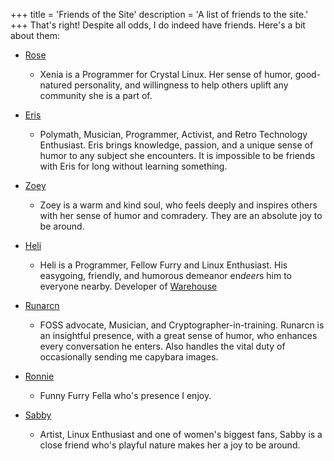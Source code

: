 +++
title = 'Friends of the Site'
description = 'A list of friends to the site.'
+++
That's right! Despite all odds, I do indeed have friends. Here's a bit about them:

*   [Rose](https://xenia.blahaj.land)

    * Xenia is a Programmer for Crystal Linux. Her sense of humor, good-natured personality, and willingness to help others uplift any community she is a part of.

*   [Eris](https://eris.gay/)

    * Polymath, Musician, Programmer, Activist, and Retro Technology Enthusiast. Eris brings knowledge, passion, and a unique sense of humor to any subject she encounters. It is impossible to be friends with Eris for long without learning something.

*   [Zoey](https://zoey.blahaj.land)
    
    * Zoey is a warm and kind soul, who feels deeply and inspires others with her sense of humor and comradery. They are an absolute joy to be around.
    
*   [Heli](https://heliguy.neocities.org/)

    * Heli is a Programmer, Fellow Furry and Linux Enthusiast. His easygoing, friendly, and humorous demeanor en*deer*s him to everyone nearby. Developer of [Warehouse](https://github.com/flattool/warehouse)

*   [Runarcn](https://runarcn.bearblog.dev)

    * FOSS advocate, Musician, and Cryptographer-in-training. Runarcn is an insightful presence, with a great sense of humor, who enhances every conversation he enters. Also handles the vital duty of occasionally sending me capybara images.

*   [Ronnie](https://veeronniecaw.space)

    * Funny Furry Fella who's presence I enjoy.

*   [Sabby](https://sabbyblue.blahaj.land/)

    * Artist, Linux Enthusiast and one of women's biggest fans, Sabby is a close friend who's playful nature makes her a joy to  be around.